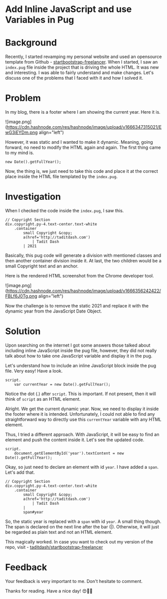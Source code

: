 # Add Inline JavaScript and use Variables in Pug

# Background
Recently, I started revamping my personal website and used an opensource template from Github - [startbootstrap-freelancer](https://github.com/StartBootstrap/startbootstrap-freelancer). When I started, I saw an ```index.pug``` file inside the project that is driving the whole HTML. It was new and interesting. I was able to fairly understand and make changes. Let's discuss one of the problems that I faced with it and how I solved it.

# Problem
In my blog, there is a footer where I am showing the current year. Here it is.

![image.png](https://cdn.hashnode.com/res/hashnode/image/upload/v1666347315021/EwG3iEYDm.png align="left")

However, it was static and I wanted to make it dynamic. Meaning, going forward, no need to modify the HTML again and again. The first thing came to my mind is.

```
new Date().getFullYear();
``` 
Now, the thing is, we just need to take this code and place it at the correct place inside the HTML file templated by the ```index.pug```. 

# Investigation
When I checked the code inside the ```index.pug```, I saw this.
```
// Copyright Section
div.copyright.py-4.text-center.text-white
    .container
        small Copyright &copy; 
        a(href='http://taditdash.com')
            | Tadit Dash
        | 2021
```
Basically, this pug code will generate a division with mentioned classes and then another container division inside it. At last, the two children would be a small Copyright text and an anchor.

Here is the rendered HTML screenshot from the Chrome developer tool.

![image.png](https://cdn.hashnode.com/res/hashnode/image/upload/v1666356242422/FBLf6J0Tg.png align="left")

Now the challenge is to remove the static 2021 and replace it with the dynamic year from the JavaScript Date Object.

# Solution
Upon searching on the internet I got some answers those talked about including inline JavaScript inside the pug file, however, they did not really talk about how to take one JavaScript variable and display it in the pug.

Let's understand how to include an inline JavaScript block inside the pug file. Very easy! Have a look.
```
script.
    var currentYear = new Date().getFullYear();
```
Notice the dot (.) after ```script```. This is important. If not present, then it will think of ```script``` as an HTML element.

Alright. We get the current dynamic year. Now, we need to display it inside the footer where it is intended. Unfortunately, I could not able to find any straightforward way to directly use this ```currentYear``` variable with any HTML element.

Thus, I tried a different approach. With JavaScript, it will be easy to find an element and push the content inside it. Let's see the updated code.
```
script.
    document.getElementById('year').textContent = new Date().getFullYear();
```
Okay, so just need to declare an element with id ```year```. I have added a ```span```. Let's add that.
```
// Copyright Section
div.copyright.py-4.text-center.text-white
    .container
        small Copyright &copy; 
        a(href='http://taditdash.com')
            | Tadit Dash
        | 
        span#year
```
So, the static year is replaced with a ```span``` with id ```year```. A small thing though. The span is declared on the next line after the bar (|). Otherwise, it will just be regarded as plain text and not an HTML element. 

This magically worked. In case you want to check out my version of the repo, visit - [taditdash/startbootstrap-freelancer](https://github.com/taditdash/startbootstrap-freelancer/)

# Feedback
Your feedback is very important to me. Don't hesitate to comment.

Thanks for reading. Have a nice day! 😍🙌💾
